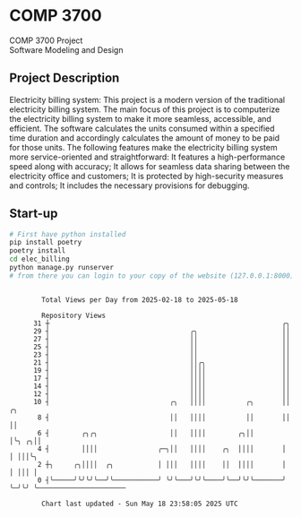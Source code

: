 # COMP 3700
COMP 3700 Project  
Software Modeling and Design
## Project Description
Electricity billing system: This project is a modern version of the traditional electricity billing system. The main focus of this project is to computerize the electricity billing system to make it more seamless, accessible, and efficient. The software calculates the units consumed within a specified time duration and accordingly calculates the amount of money to be paid for those units. The following features make the electricity billing system more service-oriented and straightforward: It features a high-performance speed along with accuracy; It allows for seamless data sharing between the electricity office and customers; It is protected by high-security measures and controls; It includes the necessary provisions for debugging.

## Start-up
```bash
# First have python installed
pip install poetry
poetry install
cd elec_billing
python manage.py runserver
# from there you can login to your copy of the website (127.0.0.1:8000), default creds are admin/admin
```

```

        Total Views per Day from 2025-02-18 to 2025-05-18

        Repository Views
      31 ┼                                                          ╭╮
      29 ┤                                   ╭╮                     ││
      27 ┤                                   ││                     ││
      25 ┤                                   ││                     ││
      23 ┤                                   ││                     ││
      21 ┤                                   ││╭╮                   ││
      19 ┤                                   ││││                   ││
      17 ┤                                   ││││                   ││
      14 ┤                                   ││││                   ││
      12 ┤                                   ││││                   ││
      10 ┤                              ╭╮   ││││          ╭╮       ││    ╭╮
       8 ┤                              ││   ││││          ││       ││    ││
       6 ┤        ╭╮╭╮                  ││   ││││        ╭╮││       │╰╮ ╭╮││
       4 ┤        ││││               ╭─╮││   ││││    ╭╮  ││││       │ │ │││╰╮
       2 ┼╮     ╭╮││││  ╭╮           │ │││   ││││    ││  ││││       │ │ │││ │
       0 ┤╰─────╯╰╯╰╯╰──╯╰───────────╯ ╰╯╰───╯╰╯╰────╯╰──╯╰╯╰───────╯ ╰─╯╰╯ ╰──────────────────────

        Chart last updated - Sun May 18 23:58:05 2025 UTC
        
```
